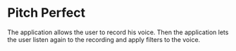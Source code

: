 # Pitch Perfect
The application allows the user to record his voice. Then the application lets the user listen again to the recording and apply filters to the voice.

